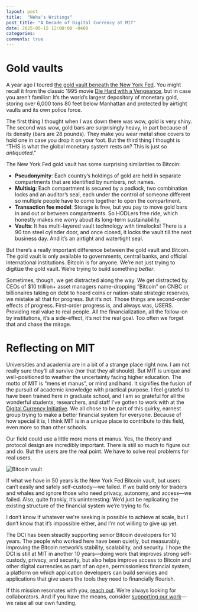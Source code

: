 ```yaml
---
layout: post
title:  "Neha's Writings"
post_title: "A Decade of Digital Currency at MIT"
date: 2025-05-15 12:00:00 -0400
categories:
comments: true
---
```


# Gold vaults

A year ago I toured [the gold vault beneath the New York
Fed](https://www.newyorkfed.org/aboutthefed/goldvault.html). You might
recall it from the classic 1995 movie [Die Hard with a Vengeance](https://www.imdb.com/title/tt0112864/), but
in case you aren’t familiar: It’s the world’s largest depository of
monetary gold, storing over 6,000 tons 80 feet below Manhattan and
protected by airtight vaults and its own police force.

The first thing I thought when I was down there was wow, gold is very
shiny. The second was wow, gold bars are surprisingly heavy, in part
because of its density (bars are 28 pounds). They make you wear metal
shoe covers to hold one in case you drop it on your foot. But the
third thing I thought is “THIS is what the global monetary system
rests on? This is just so _antiquated_.”

The New York Fed gold vault has some surprising similarities to Bitcoin:

* **Pseudonymity**: Each country’s holdings of gold are held in separate compartments that are identified by numbers, not names.
* **Multisig**: Each compartment is secured by a padlock, two combination locks and an auditor’s seal, each under the control of someone different so multiple people have to come together to open the compartment.
* **Transaction fee model**: Storage is free, but you pay to move gold bars in and out or between compartments. So HODLers free ride, which honestly makes me worry about its long-term sustainability.
* **Vaults**: It has multi-layered vault technology with timelocks! There is a 90 ton steel cylinder door, and once closed, it locks the vault till the next business day. And it’s an airtight and watertight seal.

But there’s a really important difference between the gold vault and
Bitcoin. The gold vault is only available to governments, central
banks, and official international institutions. Bitcoin is for
anyone. We’re not just trying to digitize the gold vault. We’re trying
to build something _better_.

Sometimes, though, we get distracted along the way. We get distracted
by CEOs of $10 trillion+ asset managers name-dropping “Bitcoin” on
CNBC or billionaires taking on debt to hoard coins or nation-state
strategic reserves, we mistake all that for progress. But it’s
not. Those things are second-order effects of progress. First-order
progress is, and always was, USERS. Providing real value to real
people. All the financialization, all the follow-on by institutions,
it’s a side-effect, it’s not the real goal. Too often we forget that
and chase the mirage.

# Reflecting on MIT

Universities and academia are in a bit of a strange place right now. I
am not really sure they’ll all survive (nor that they all should). But MIT is unique and
well-positioned to weather the uncertainty facing higher
education. The motto of MIT is “mens et manus”, or mind and hand. It
signifies the fusion of the pursuit of academic knowledge with
practical purpose. I feel grateful to have been trained here in
graduate school, and I am so grateful for all the wonderful students,
researchers, and staff I've gotten to work with at the [Digital Currency Initiative](https://dci.mit.edu). We all
chose to be part of this quirky, earnest group trying to make a better
financial system for everyone. Because of how special it is, I think
MIT is in a unique place to contribute to this field, even more so
than other schools.

Our field could use a little more mens et manus. Yes, the theory and
protocol design are incredibly important. There is still so much to
figure out and do. But the users are the real point. We have to solve
real problems for real users.


![Bitcoin vault](/assets/vault.png)

If what we have in 50 years is the New York Fed Bitcoin vault, but
users can’t easily and safely self-custody—we failed.  If we build
only for traders and whales and ignore those who need privacy,
autonomy, and access—we failed. Also, quite frankly, it’s
uninteresting: We’d just be replicating the existing structure of the
financial system we’re trying to fix.

I don’t know if whatever we're seeking is possible to achieve at
scale, but I don’t know that it’s impossible either, and I’m not
willing to give up yet.

The DCI has been steadily supporting senior Bitcoin developers for 10
years. The people who worked here have been quietly, but measurably,
improving the Bitcoin network’s stability, scalability, and
security. I hope the DCI is still at MIT in another 10 years—doing
work that improves strong self-custody, privacy, and security, but
also helps improve access to Bitcoin and other digital currencies as
part of an open, permissionless financial system, a platform on which
application developers can build services and applications that give
users the tools they need to financially flourish.

If this mission resonates with you, [reach out](narula@mit.edu). We’re always looking
for collaborators. And if you have the means, consider [supporting our
work](https://www.dci.mit.edu/support-our-work)—we raise all our own funding.

